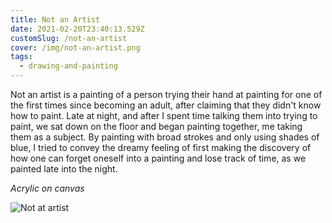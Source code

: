 ```yaml
---
title: Not an Artist
date: 2021-02-20T23:40:13.529Z
customSlug: /not-an-artist
cover: /img/not-an-artist.png
tags:
  - drawing-and-painting
---
```


Not an artist is a painting of a person trying their hand at painting for one of the first times since becoming an adult, after claiming that they didn't know how to paint. Late at night, and after I spent time talking them into trying to paint, we sat down on the floor and began painting together, me taking them as a subject. By painting with broad strokes and only using shades of blue, I tried to convey the dreamy feeling of first making the discovery of how one can forget oneself into a painting and lose track of time, as we painted late into the night.

_Acrylic on canvas_

![Not at artist](not-an-artist.png)

